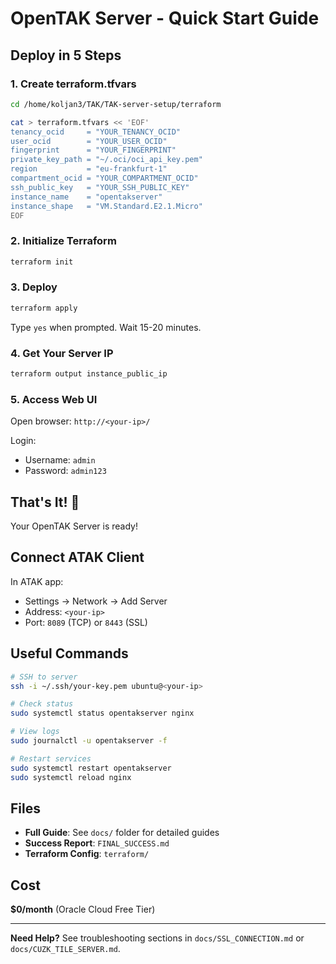 # OpenTAK Server - Quick Start Guide

## Deploy in 5 Steps

### 1. Create terraform.tfvars

```bash
cd /home/koljan3/TAK/TAK-server-setup/terraform

cat > terraform.tfvars << 'EOF'
tenancy_ocid     = "YOUR_TENANCY_OCID"
user_ocid        = "YOUR_USER_OCID"
fingerprint      = "YOUR_FINGERPRINT"
private_key_path = "~/.oci/oci_api_key.pem"
region           = "eu-frankfurt-1"
compartment_ocid = "YOUR_COMPARTMENT_OCID"
ssh_public_key   = "YOUR_SSH_PUBLIC_KEY"
instance_name    = "opentakserver"
instance_shape   = "VM.Standard.E2.1.Micro"
EOF
```

### 2. Initialize Terraform

```bash
terraform init
```

### 3. Deploy

```bash
terraform apply
```

Type `yes` when prompted. Wait 15-20 minutes.

### 4. Get Your Server IP

```bash
terraform output instance_public_ip
```

### 5. Access Web UI

Open browser: `http://<your-ip>/`

Login:
- Username: `admin`
- Password: `admin123`

## That's It! 🎉

Your OpenTAK Server is ready!

## Connect ATAK Client

In ATAK app:
- Settings → Network → Add Server
- Address: `<your-ip>`
- Port: `8089` (TCP) or `8443` (SSL)

## Useful Commands

```bash
# SSH to server
ssh -i ~/.ssh/your-key.pem ubuntu@<your-ip>

# Check status
sudo systemctl status opentakserver nginx

# View logs
sudo journalctl -u opentakserver -f

# Restart services
sudo systemctl restart opentakserver
sudo systemctl reload nginx
```

## Files

- **Full Guide**: See `docs/` folder for detailed guides
- **Success Report**: `FINAL_SUCCESS.md`
- **Terraform Config**: `terraform/`

## Cost

**$0/month** (Oracle Cloud Free Tier)

---

**Need Help?** See troubleshooting sections in `docs/SSL_CONNECTION.md` or `docs/CUZK_TILE_SERVER.md`.
